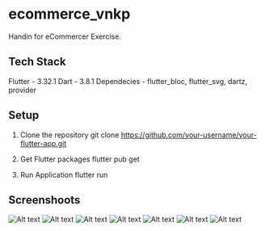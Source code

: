 # ecommerce_vnkp

Handin for eCommercer Exercise.

## Tech Stack
Flutter - 3.32.1 
Dart -  3.8.1 
Dependecies - flutter_bloc, flutter_svg, dartz, provider

## Setup
1. Clone the repository
git clone https://github.com/your-username/your-flutter-app.git

2. Get Flutter packages
flutter pub get

2. Run Application
flutter run

## Screenshoots
![Alt text](https://res.cloudinary.com/dgezxosfy/image/upload/v1749211127/Screenshot_2025.06.06_12.45.24.864_taymau.png)
![Alt text](https://asset.cloudinary.com/dgezxosfy/d2ea37763d75731a2a7b52e4acb94fd0)
![Alt text](https://asset.cloudinary.com/dgezxosfy/f01eb6f4715c0d652a48909d00fface2)
![Alt text](https://asset.cloudinary.com/dgezxosfy/5529b2fcfff7bb435e5ddd329b76897d)
![Alt text](https://asset.cloudinary.com/dgezxosfy/cf1b246c5a964fb09ecf116204f558a2)
![Alt text](https://asset.cloudinary.com/dgezxosfy/0fab97f5793a9c93384edabbabc994f9)
![Alt text](https://asset.cloudinary.com/dgezxosfy/e4a7bc1cbfee9f3e7afe18ed0c231d69)

